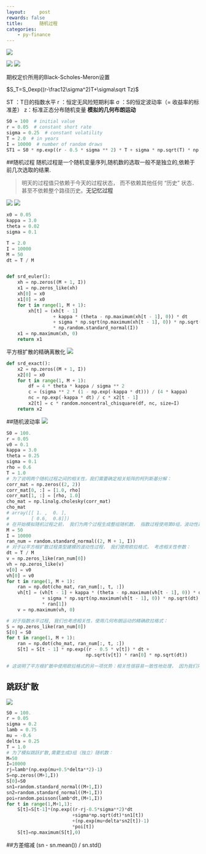 ```yaml
---
layout:     post
rewards: false
title:      随机过程
categories:
    - py-finance
---
```


![](https://cdn.jsdelivr.net/gh/631068264/img/006tNbRwgy1fv96meq2iaj31kw0v8whz.jpg)

![](https://cdn.jsdelivr.net/gh/631068264/img/006tNbRwgy1fv96mk46h3j31kw0yq424.jpg)
![](https://cdn.jsdelivr.net/gh/631068264/img/006tNbRwgy1fv96moixlrj316w1dqjw3.jpg)


期权定价所用的Black-Scholes-Meron设置

$S_T=S_0exp((r-\frac12\sigma^2)T+\sigma\sqrt Tz)$

ST  ：T日的指数水平 
r ：恒定无风险短期利率 
σ ：S的恒定波动率（= 收益率的标准差） 
z：标准正态分布随机变量 **模拟的几何布朗运动** 
```python
S0 = 100  # initial value
r = 0.05  # constant short rate
sigma = 0.25  # constant volatility
T = 2.0  # in years
I = 10000  # number of random draws
ST1 = S0 * np.exp((r - 0.5 * sigma ** 2) * T + sigma * np.sqrt(T) * np.random.standard_normal(I))
```

##随机过程
随机过程是一个随机变量序列,随机数的选取一般不是独立的,依赖于前几次选取的结果.
>明天的过程值只依赖于今天的过程状态， 而不依赖其他任何 “历史” 状态． 甚至不依赖整个路径历史。**无记忆过程**

![](https://cdn.jsdelivr.net/gh/631068264/img/006tNbRwgy1fv96oa5ljyj31kw0m2wg8.jpg)
![](https://cdn.jsdelivr.net/gh/631068264/img/006tNbRwgy1fv96ogdwygj317u0d0t8w.jpg)

```python
x0 = 0.05
kappa = 3.0
theta = 0.02
sigma = 0.1

T = 2.0
I = 10000
M = 50
dt = T / M


def srd_euler():
    xh = np.zeros((M + 1, I))
    x1 = np.zeros_like(xh)
    xh[0] = x0
    x1[0] = x0
    for t in range(1, M + 1):
        xh[t] = (xh[t - 1]
                 + kappa * (theta - np.maximum(xh[t - 1], 0)) * dt
                 + sigma * np.sqrt(np.maximum(xh[t - 1], 0)) * np.sqrt(dt)
                 * np.random.standard_normal(I))
    x1 = np.maximum(xh, 0)
    return x1
```
平方根扩散的精确离散化
![](https://cdn.jsdelivr.net/gh/631068264/img/006tNbRwgy1fv96nlm6ebj31kw0audh0.jpg)
```python
def srd_exact():
    x2 = np.zeros((M + 1, I))
    x2[0] = x0
    for t in range(1, M + 1):
        df = 4 * theta * kappa / sigma ** 2
        c = (sigma ** 2 * (1 - np.exp(-kappa * dt))) / (4 * kappa)
        nc = np.exp(-kappa * dt) / c * x2[t - 1]
        x2[t] = c * random.noncentral_chisquare(df, nc, size=I)
    return x2
```

##随机波动率
![](https://cdn.jsdelivr.net/gh/631068264/img/006tNbRwgy1fv96nfljvfj31kw0lh0um.jpg)
```python
S0 = 100.
r = 0.05
v0 = 0.1
kappa = 3.0
theta = 0.25
sigma = 0.1
rho = 0.6
T = 1.0
# 为了说明两个随机过程之间的相关性，我们需要确定相关矩阵的柯列斯基分解：
corr_mat = np.zeros((2, 2))
corr_mat[0, :] = [1.0, rho]
corr_mat[1, :] = [rho, 1.0]
cho_mat = np.linalg.cholesky(corr_mat)
cho_mat
# array([[ 1. ,  0. ],
#        [ 0.6,  0.8]])
# 在开始模拟随机过程之前， 我们为两个过程生成整组随机数， 指数过程使用第0组，波动性过程使用第1组：
M = 50
I = 10000
ran_num = random.standard_normal((2, M + 1, I))
# 对于以平方根扩散过程类型建模的波动性过程， 我们使用欧拉格式， 考虑相关性参数：
dt = T / M
v = np.zeros_like(ran_num[0])
vh = np.zeros_like(v)
v[0] = v0
vh[0] = v0
for t in range(1, M + 1):
    ran = np.dot(cho_mat, ran_num[:, t, :])
    vh[t] = (vh[t - 1] + kappa * (theta - np.maximum(vh[t - 1], 0)) * dt
             + sigma * np.sqrt(np.maximum(vh[t - 1], 0)) * np.sqrt(dt)
             * ran[1])
    v = np.maximum(vh, 0)

# 对于指数水平过程, 我们也考虑相关性，使用几何布朗运动的精确欧拉格式：
S = np.zeros_like(ran_num[0])
S[0] = S0
for t in range(1, M + 1):
    ran = np.dot(cho_mat, ran_num[:, t, :])
    S[t] = S[t - 1] * np.exp((r - 0.5 * v[t]) * dt +
                             np.sqrt(v[t]) * ran[0] * np.sqrt(dt))

# 这说明了平方根扩散中使用欧拉格式的另一项优势：相关性很容易一致性地处理， 因为我们只提取标准正态随机数。 没有一种棍合方法（对指数使用欧拉格式， 对波动性过程使用基于非中心卡方分布的精确方法）能够实现相同的效果。
```
## 跳跃扩散
![](https://cdn.jsdelivr.net/gh/631068264/img/006tNbRwgy1fv96n3fio1j31kw10odjy.jpg)
```python
S0 = 100.
r = 0.05
sigma = 0.2
lamb = 0.75
mu = -0.6
delta = 0.25
T = 1.0
# 为了模拟跳跃扩散,需要生成3组（独立）随机数：
M=50
I=10000
rj=lamb*(np.exp(mu+0.5*delta**2)-1)
S=np.zeros((M+1,I))
S[0]=S0
sn1=random.standard_normal((M+1,I))
sn2=random.standard_normal((M+1,I))
poi=random.poisson(lamb*dt,(M+1,I))
for t in range(1,M+1,1):
    S[t]=S[t-1]*(np.exp((r-rj-0.5*sigma**2)*dt
                        +sigma*np.sqrt(dt)*sn1[t])
                        +(np.exp(mu+delta*sn2[t])-1)
                        *poi[t])
    S[t]=np.maximum(S[t],0)
```
##方差缩减
(sn - sn.mean()) / sn.std()